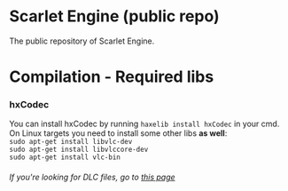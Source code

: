 # Scarlet Engine (public repo)

The public repository of Scarlet Engine.

# Compilation - Required libs

### hxCodec
You can install hxCodec by running `haxelib install hxCodec` in your cmd.  
On Linux targets you need to install some other libs **as well**:  
`sudo apt-get install libvlc-dev`  
`sudo apt-get install libvlccore-dev`  
`sudo apt-get install vlc-bin`  

###### If you're looking for DLC files, go to [this page](https://google.com)
